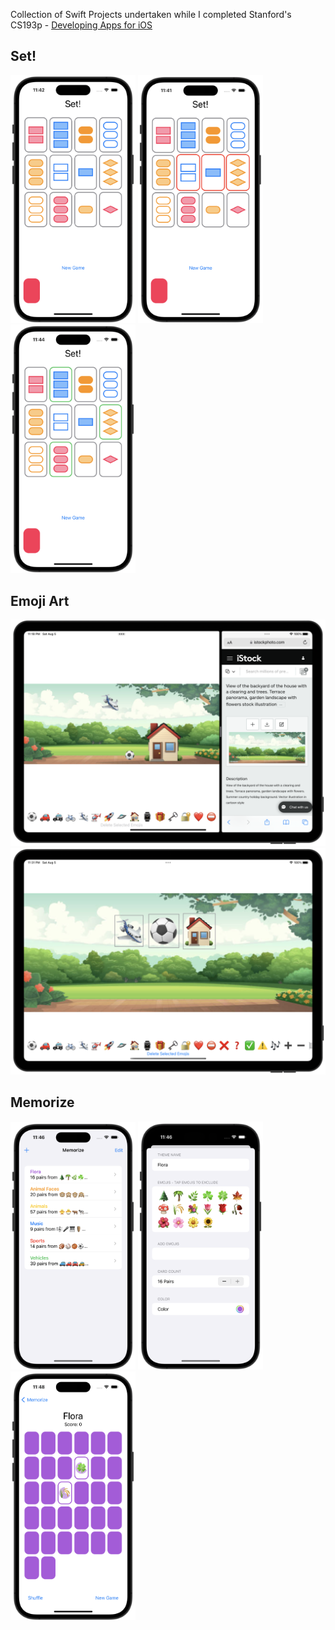 Collection of Swift Projects undertaken while I completed Stanford's CS193p - [Developing Apps for iOS](https://cs193p.sites.stanford.edu/)

## Set!
<img width="200" src="https://github.com/nipunaw/Swift/blob/main/Photos/SetGame_1.png?raw=true">
<img width="200" src="https://github.com/nipunaw/Swift/blob/main/Photos/SetGame_2.png?raw=true">
<img width="200" src="https://github.com/nipunaw/Swift/blob/main/Photos/SetGame_3.png?raw=true">

## Emoji Art
<img width="600" src="https://github.com/nipunaw/Swift/blob/main/Photos/EmojiArt_1.png?raw=true">
<img width="600" src="https://github.com/nipunaw/Swift/blob/main/Photos/EmojiArt_2.png?raw=true">

## Memorize
<img width="200" src="https://github.com/nipunaw/Swift/blob/main/Photos/Memorize_1.png?raw=true">
<img width="200" src="https://github.com/nipunaw/Swift/blob/main/Photos/Memorize_2.png?raw=true">
<img width="200" src="https://github.com/nipunaw/Swift/blob/main/Photos/Memorize_3.png?raw=true">

